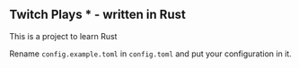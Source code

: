 ## Twitch Plays * - written in Rust
This is a project to learn Rust

Rename `config.example.toml` in `config.toml` and put your configuration in it.
